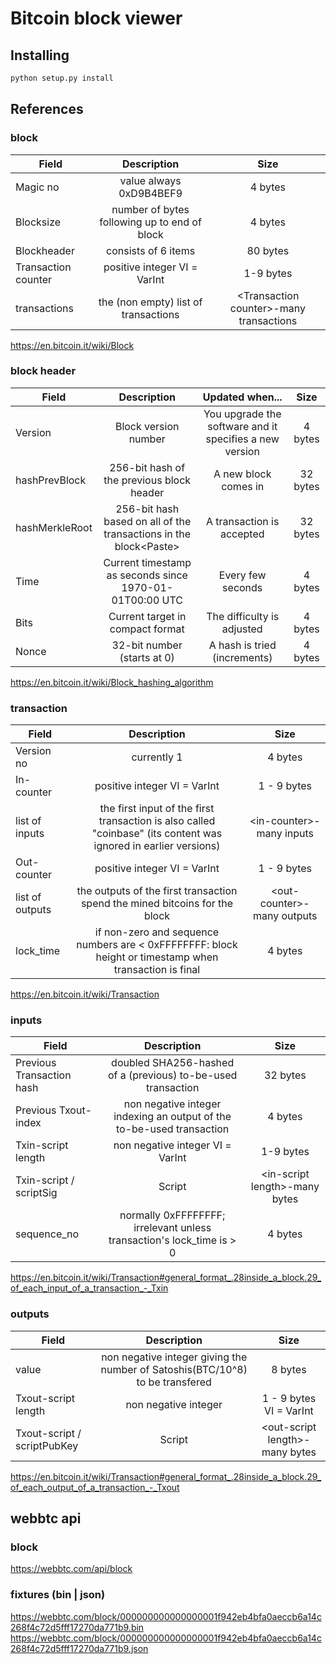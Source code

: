 Bitcoin block viewer
===

## Installing
```python
python setup.py install
```

## References
### block 
| Field       | Description |  Size  | 
| --------    | :-----:  | :----:  |
| Magic no    |  value always 0xD9B4BEF9 |  4 bytes  | 
| Blocksize   | number of bytes following up to end of block |  4 bytes  | 
| Blockheader | consists of 6 items |  80 bytes  | 
| Transaction counter   | positive integer VI = VarInt |  1-9 bytes  | 
| transactions | the (non empty) list of transactions | \<Transaction counter>-many transactions  | 

https://en.bitcoin.it/wiki/Block

### block header
| Field       | Description |  Updated when...  |  Size |
| --------    | :-----:  | :----:  | :---: |
|  Version    | Block version number | You upgrade the software and it specifies a new version | 4 bytes |
| hashPrevBlock  | 256-bit hash of the previous block header	| A new block comes in | 32 bytes |
| hashMerkleRoot  | 256-bit hash based on all of the transactions in the block\<Paste> | A transaction is accepted  | 32 bytes |
| Time  | Current timestamp as seconds since 1970-01-01T00:00 UTC | Every few seconds | 4 bytes |
| Bits  | Current target in compact format | The difficulty is adjusted | 4 bytes |
| Nonce | 32-bit number (starts at 0) | A hash is tried (increments)    | 4 bytes |

https://en.bitcoin.it/wiki/Block_hashing_algorithm

### transaction
| Field       | Description |  Size  | 
| --------    | :-----:  | :----:  |
| Version no    |  currently 1 |  4 bytes  | 
| In-counter |  positive integer VI = VarInt |  1 - 9 bytes | 
| list of inputs | the first input of the first transaction is also called "coinbase" (its content was ignored in earlier versions)	 |  \<in-counter>-many inputs | 
| Out-counter |  positive integer VI = VarInt |  1 - 9 bytes | 
| list of outputs |  the outputs of the first transaction spend the mined bitcoins for the block | \<out-counter>-many outputs | 
| lock_time | if non-zero and sequence numbers are < 0xFFFFFFFF: block height or timestamp when transaction is final | 4 bytes|

https://en.bitcoin.it/wiki/Transaction

### inputs
| Field       | Description |  Size  | 
| --------    | :-----:  | :----:  |
| Previous Transaction hash | doubled SHA256-hashed of a (previous) to-be-used transaction |  32 bytes  | 
| Previous Txout-index | non negative integer indexing an output of the to-be-used transaction |  4 bytes  | 
| Txin-script length | non negative integer VI = VarInt |  1-9 bytes  | 
| Txin-script / scriptSig | Script |  \<in-script length>-many bytes | 
| sequence_no | normally 0xFFFFFFFF; irrelevant unless transaction's lock_time is > 0 |  4 bytes | 

https://en.bitcoin.it/wiki/Transaction#general_format_.28inside_a_block.29_of_each_input_of_a_transaction_-_Txin

### outputs
| Field       | Description |  Size  | 
| --------    | :-----:  | :----:  |
| value       | non negative integer giving the number of Satoshis(BTC/10^8) to be transfered | 8 bytes | 
| Txout-script length | non negative integer | 1 - 9 bytes VI = VarInt | 
| Txout-script / scriptPubKey | Script | \<out-script length>-many bytes | 

https://en.bitcoin.it/wiki/Transaction#general_format_.28inside_a_block.29_of_each_output_of_a_transaction_-_Txout

## webbtc api
### block 
https://webbtc.com/api/block
### fixtures (bin | json)
https://webbtc.com/block/000000000000000001f942eb4bfa0aeccb6a14c268f4c72d5fff17270da771b9.bin
https://webbtc.com/block/000000000000000001f942eb4bfa0aeccb6a14c268f4c72d5fff17270da771b9.json
